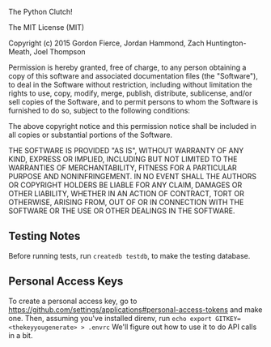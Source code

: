 The Python Clutch!

The MIT License (MIT)

Copyright (c) 2015 Gordon Fierce, Jordan Hammond, Zach Huntington-Meath, Joel Thompson

Permission is hereby granted, free of charge, to any person obtaining a copy
of this software and associated documentation files (the "Software"), to deal
in the Software without restriction, including without limitation the rights
to use, copy, modify, merge, publish, distribute, sublicense, and/or sell
copies of the Software, and to permit persons to whom the Software is
furnished to do so, subject to the following conditions:

The above copyright notice and this permission notice shall be included in
all copies or substantial portions of the Software.

THE SOFTWARE IS PROVIDED "AS IS", WITHOUT WARRANTY OF ANY KIND, EXPRESS OR
IMPLIED, INCLUDING BUT NOT LIMITED TO THE WARRANTIES OF MERCHANTABILITY,
FITNESS FOR A PARTICULAR PURPOSE AND NONINFRINGEMENT. IN NO EVENT SHALL THE
AUTHORS OR COPYRIGHT HOLDERS BE LIABLE FOR ANY CLAIM, DAMAGES OR OTHER
LIABILITY, WHETHER IN AN ACTION OF CONTRACT, TORT OR OTHERWISE, ARISING FROM,
OUT OF OR IN CONNECTION WITH THE SOFTWARE OR THE USE OR OTHER DEALINGS IN
THE SOFTWARE.


## Testing Notes
Before running tests, run ```createdb testdb```, to make the testing database.

## Personal Access Keys
To create a personal access key, go to https://github.com/settings/applications#personal-access-tokens and make one. 
Then, assuming you've installed direnv, run ```echo export GITKEY=<thekeyyougenerate> > .envrc```
We'll figure out how to use it to do API calls in a bit.